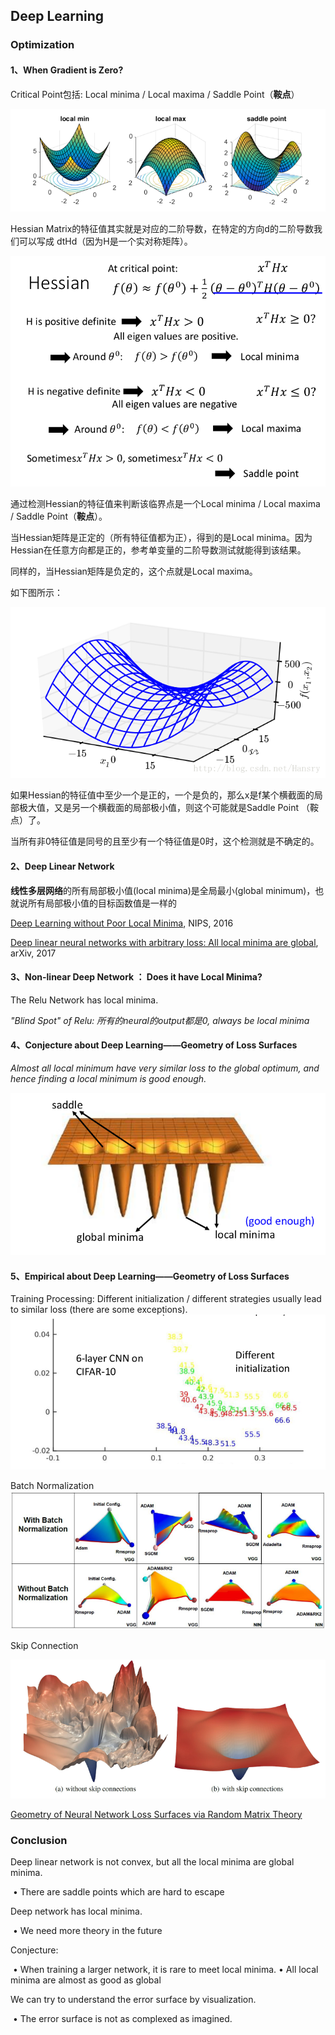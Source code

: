 ## Deep Learning 

### Optimization

#### 1、When Gradient is Zero?

Critical Point包括: Local minima / Local maxima / Saddle Point（**鞍点**）

![5](https://github.com/haoyuheng/MLDS_notebook/blob/master/img/5.png?raw=true)

Hessian Matrix的特征值其实就是对应的二阶导数，在特定的方向d的二阶导数我们可以写成 dtHd（因为H是一个实对称矩阵）。

![6](https://github.com/haoyuheng/MLDS_notebook/blob/master/img/6.png?raw=true)

通过检测Hessian的特征值来判断该临界点是一个Local minima / Local maxima / Saddle Point（**鞍点**）。

当Hessian矩阵是正定的（所有特征值都为正），得到的是Local minima。因为Hessian在任意方向都是正的，参考单变量的二阶导数测试就能得到该结果。

同样的，当Hessian矩阵是负定的，这个点就是Local maxima。

如下图所示：

![](https://github.com/haoyuheng/MLDS_notebook/blob/master/img/7.png?raw=true)

如果Hessian的特征值中至少一个是正的，一个是负的，那么x是f某个横截面的局部极大值，又是另一个横截面的局部极小值，则这个可能就是Saddle Point （鞍点）了。

当所有非0特征值是同号的且至少有一个特征值是0时，这个检测就是不确定的。



#### 2、Deep Linear Network

**线性多层网络**的所有局部极小值(local minima)是全局最小(global minimum)，也就说所有局部极小值的目标函数值是一样的

[Deep Learning without Poor Local Minima](https://arxiv.org/abs/1605.07110), NIPS, 2016

[Deep linear neural networks with arbitrary loss: All local minima are global](https://arxiv.org/abs/1712.01473), arXiv, 2017



#### 3、Non-linear  Deep Network ： Does it have Local Minima?

The Relu Network has local minima.

*"Blind Spot" of Relu: 所有的neural的output都是0, always be local minima*

#### 4、Conjecture about Deep Learning——Geometry of Loss Surfaces

*Almost all local minimum have very similar loss to the global optimum, and hence finding a local minimum is good enough.*

![1](https://github.com/haoyuheng/MLDS_notebook/blob/master/img/1.png?raw=true)

#### 5、Empirical about Deep Learning——Geometry of Loss Surfaces

Training Processing: Different initialization / different strategies usually lead to similar loss (there are some exceptions). ![2](https://github.com/haoyuheng/MLDS_notebook/blob/master/img/2.png?raw=true)

Batch Normalization![3](https://github.com/haoyuheng/MLDS_notebook/blob/master/img/3.png?raw=true)

Skip Connection

![4](https://github.com/haoyuheng/MLDS_notebook/blob/master/img/4.png?raw=true)

[Geometry of Neural Network Loss Surfaces via Random Matrix Theory](https://ai.google/research/pubs/pub46120)

### Conclusion

Deep linear network is not convex, but all the local minima are global minima.

​	• There are saddle points which are hard to escape

 Deep network has local minima.

​	• We need more theory in the future

 Conjecture:

​	• When training a larger network, it is rare to meet local minima.
​	• All local minima are almost as good as global

We can try to understand the error surface by visualization.

​	• The error surface is not as complexed as imagined.

